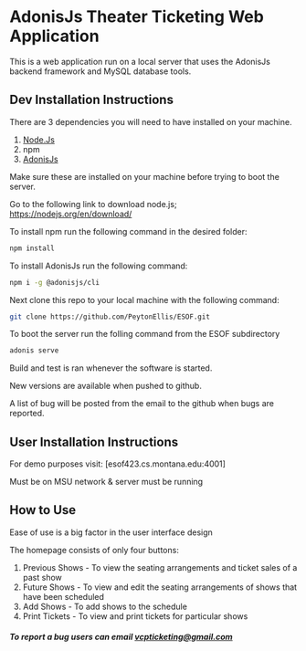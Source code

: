 # AdonisJs Theater Ticketing Web Application

This is a web application run on a local server that uses the AdonisJs backend framework and MySQL database tools.

## Dev Installation Instructions

There are 3 dependencies you will need to have installed on your machine.

1. [Node.Js](https://nodejs.org/en/download/)
2. npm
3. [AdonisJs](https://adonisjs.com/)

Make sure these are installed on your machine before trying to boot the server.

Go to the following link to download node.js; https://nodejs.org/en/download/

To install npm run the following command in the desired folder:
```bash
npm install
```
To install AdonisJs run the following command:

```bash
npm i -g @adonisjs/cli
```

Next clone this repo to your local machine with the following command:

```bash
git clone https://github.com/PeytonEllis/ESOF.git
```

To boot the server run the folling command from the ESOF subdirectory

```bash
adonis serve
```
Build and test is ran whenever the software is started.

New versions are available when pushed to github.

A list of bug will be posted from the email to the github when bugs are reported.


## User Installation Instructions

For demo purposes visit: [esof423.cs.montana.edu:4001]

Must be on MSU network & server must be running

## How to Use

Ease of use is a big factor in the user interface design

The homepage consists of only four buttons:

1. Previous Shows - To view the seating arrangements and ticket sales of a past show
2. Future Shows - To view and edit the seating arrangements of shows that have been scheduled
3. Add Shows - To add shows to the schedule
4. Print Tickets - To view and print tickets for particular shows

##### To report a bug users can email vcpticketing@gmail.com

